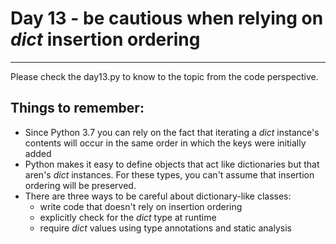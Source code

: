 # Day 13 - be cautious when relying on _dict_ insertion ordering

---

Please check the day13.py to know to the topic from the code perspective.

## Things to remember:

-   Since Python 3.7 you can rely on the fact that iterating a _dict_ instance's contents will occur in the same order in which the keys were initially added
-   Python makes it easy to define objects that act like dictionaries but that aren's _dict_ instances. For these types, you can't assume that insertion ordering will be preserved.
-   There are three ways to be careful about dictionary-like classes:
    -   write code that doesn't rely on insertion ordering
    -   explicitly check for the _dict_ type at runtime
    -   require _dict_ values using type annotations and static analysis
